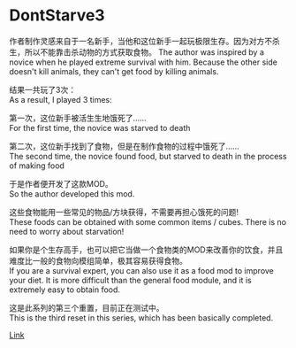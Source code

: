 # DontStarve3
作者制作灵感来自于一名新手，当他和这位新手一起玩极限生存。因为对方不杀生，所以不能靠击杀动物的方式获取食物。
The author was inspired by a novice when he played extreme survival with him. Because the other side doesn't kill animals, they can't get food by killing animals.

结果一共玩了3次：   
As a result, I played 3 times:

第一次，这位新手被活生生地饿死了……  
For the first time, the novice was starved to death


第二次，这位新手找到了食物，但是在制作食物的过程中饿死了……         
The second time, the novice found food, but starved to death in the process of making food


于是作者便开发了这款MOD。         
So the author developed this mod.

这些食物能用一些常见的物品/方块获得，不需要再担心饿死的问题!        
These foods can be obtained with some common items / cubes. There is no need to worry about starvation!

如果你是个生存高手，也可以把它当做一个食物类的MOD来改善你的饮食，并且难度比一般的食物向模组简单，极其容易获得食物。  
     If you are a survival expert, you can also use it as a food mod to improve your diet. It is more difficult than the general food module, and it is extremely easy to obtain food.

这是此系列的第三个重置，目前正在测试中。         
This is the third reset in this series, which has been basically completed.

[Link](https://modrinth.com/mod/dt3)
